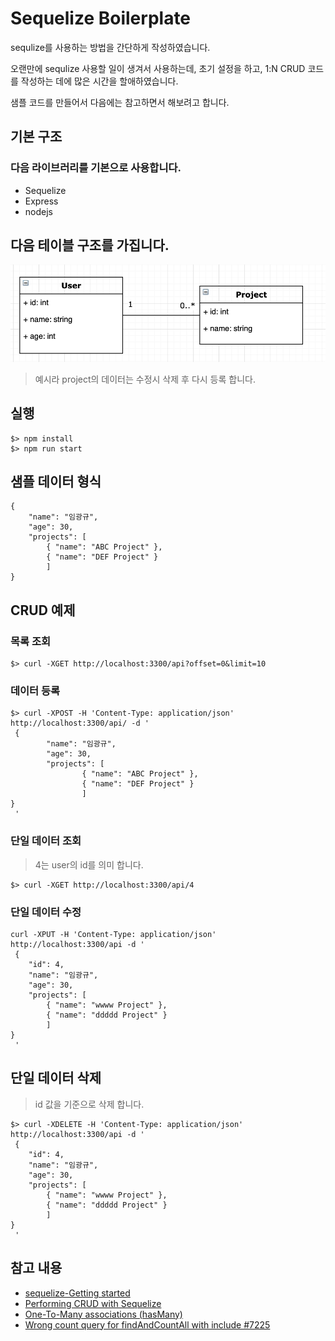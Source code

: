 # Sequelize Boilerplate 

sequlize를 사용하는 방법을 간단하게 작성하였습니다. 

오랜만에 sequlize 사용할 일이 생겨서 사용하는데, 초기 설정을 하고, 1:N CRUD 코드를 작성하는 데에 많은 시간을 할애하였습니다. 

샘플 코드를 만들어서 다음에는 참고하면서 해보려고 합니다.

## 기본 구조

### 다음 라이브러리를 기본으로 사용합니다.
 
 - Sequelize
 - Express
 - nodejs

## 다음 테이블 구조를 가집니다.

![](media/db_structure.png)

> 예시라 project의 데이터는 수정시 삭제 후 다시 등록 합니다. 


## 실행

```
$> npm install
$> npm run start
```

## 샘플 데이터 형식

```
{
	"name": "임광규",
	"age": 30,
	"projects": [
		{ "name": "ABC Project" },
		{ "name": "DEF Project" }
		]
}
```

## CRUD 예제

### 목록 조회 

```
$> curl -XGET http://localhost:3300/api?offset=0&limit=10
```

### 데이터 등록

```
$> curl -XPOST -H 'Content-Type: application/json' http://localhost:3300/api/ -d '
 {
        "name": "임광규",
        "age": 30,
        "projects": [
                { "name": "ABC Project" },
                { "name": "DEF Project" }
                ]
}
 '
```

### 단일 데이터 조회

> 4는 user의 id를 의미 합니다.

```
$> curl -XGET http://localhost:3300/api/4
```

### 단일 데이터 수정

```
curl -XPUT -H 'Content-Type: application/json' http://localhost:3300/api -d '
 {
	"id": 4,
	"name": "임광규",
	"age": 30,
	"projects": [
		{ "name": "wwww Project" },
		{ "name": "ddddd Project" }
		]
}
 '
```

## 단일 데이터 삭제

> id 값을 기준으로 삭제 합니다.

```
$> curl -XDELETE -H 'Content-Type: application/json' http://localhost:3300/api -d '
 {
	"id": 4,
	"name": "임광규",
	"age": 30,
	"projects": [
		{ "name": "wwww Project" },
		{ "name": "ddddd Project" }
		]
}
 '
```

## 참고 내용

- [sequelize-Getting started](https://sequelize.org/v5/manual/getting-started.html)
- [Performing CRUD with Sequelize](https://dev.to/nedsoft/performing-crud-with-sequelize-29cf)
- [One-To-Many associations (hasMany)](https://sequelize.org/v5/manual/associations.html#one-to-many-associations--hasmany-)
- [Wrong count query for findAndCountAll with include #7225](https://github.com/sequelize/sequelize/issues/7225)
